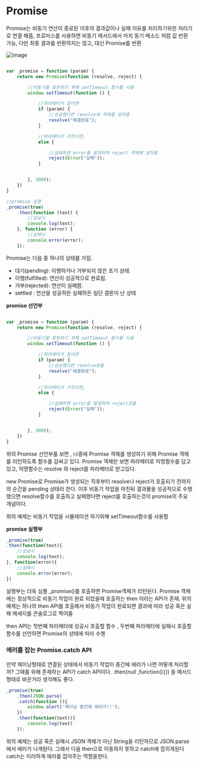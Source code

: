 # Promise


Promise는 비동기 연산이 종료된 이후의 결과값이나 실패 이유를 처리하기위한 처리기로 연결 해줌, 프로미스를 사용하면 비동기 메서드에서 마치 동기 메소드 처럼 값 반환 가능, 다만 최종 결과를 반환하지는 않고, 대신 Promise를 반환



![image](https://mdn.mozillademos.org/files/8633/promises.png)



```js

var _promise = function (param) {
    return new Promise(function (resolve, reject) {

        //비동기를 표현하기 위해 setTimeout 함수를 사용
        window.setTimeout(function () {

            //파라메터가 참이면
            if (param) {
                //성공했다면 resolve에 객체를 넣어줌
                resolve("해결완료");
            }

            //파라메터가 거짓이면,
            else {

                //실패하면 error를 발생하여 reject 객체에 넣어줌 
                reject(Error("실패"));
            }


        }, 3000);
    })
}

//promise 실행
_promise(true)
    .then(function (text) {
        //성공시
        console.log(text);
    }, function (error) {
        //실패시
        console.error(error);
    });

```

Promise는 다음 중 하나의 상태를 가짐.

+ 대기(pending): 이행하거나 거부되지 않은 초기 상태.
+ 이행(fulfilled): 연산이 성공적으로 완료됨.
+ 거부(rejected): 연산이 실패함.
+ settled : 연산을 성공하든 실패하든 일단 결론이 난 상태


**promise 선언부**

```js

var _promise = function (param) {
    return new Promise(function (resolve, reject) {

        //비동기를 표현하기 위해 setTimeout 함수를 사용
        window.setTimeout(function () {

            //파라메터가 참이면
            if (param) {
                //성공했다면 resolve호출
                resolve("해결완료");
            }

            //파라메터가 거짓이면,
            else {

                //실패하면 error를 발생하여 reject호출
                reject(Error("실패"));
            }


        }, 3000);
    })
}

```

위의 Promise 선언부를 보면 , 나중에 Promise 객체를 생성하기 위해 Promise 객체를 리턴하도록 함수를 감싸고 있다. Promise 객체만 보면 파라메터로 익명함수를 담고있고, 익명함수는 resolve 와 reject를 파라메터로 받고있다.

new Promise로 Promise가 생성되는 직후부터 resolve나 reject가 호출되기 전까지의 순간을 pending 상태라 한다.
이후 비동기 작업을 마친뒤 결과물을 성공적으로 수행했으면 resolve함수를 호출하고
실패했다면 reject를 호출하는것이 promise의 주요 개념이다.

위의 예제는 비동기 작업을 시뮬레이션 하기위해 setTimeout함수를 사용함


**promise 실행부**

```js
_promise(true)
.then(function(text){
    //성공시
    console.log(text);
}, function(error){
    //실패시
    console.error(error);
})

```

실행부는 더욱 심플 _promise()를 호출하면 Promise객체가 리턴된다. Promise 객체에는 정상적으로 비동기 작업이 완료 되었을때 호출하는 then 이라는 API가 존재.
위의 예제는 하나의 then API를 호출해서 비동기 작업이 완료되면 결과에 따라 성공 혹은 실패 메세지를 콘솔로그로 찍어줌

then API는 첫번째 파라메터에 성공시 호출할 함수 , 두번째 파라메터에 실패시 호출할 함수를 선언하면 Promise의 상태에 따라 수행


### 에러를 잡는 Promise.catch API

만약 체이닝형태로 연결된 상태에서 비동기 작업이 중간에 에러가 나면 어떻게 처리할까?
그때를 위해 존재하는 API가 catch API이다. .then(null ,function(){}) 을 메서드 형태로 바꾼거라 생각해도 좋다.

```js
_promise(true)
    .then(JSON.parse)
    .catch(function (){
        window.alert('체이닝 중간에 에러가!!');
    })
    .then(function(text)){
        console.log(text)
    });

```

위의 예제는 성공 혹은 실패시 JSON 객체가 아닌 String을 리턴하므로 JSON.parse 에서 에러가 나게된다. 그래서 다음 then으로 이동하지 못하고 catch에 잡히게된다 
catch는 이러하게 에러를 잡아주는 역할을한다.